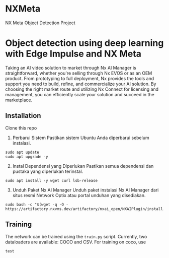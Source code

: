 # NXMeta
NX Meta Object Detection Project

# Object detection using deep learning with Edge Impulse and NX Meta
Taking an AI video solution to market through Nx AI Manager is straightforward, whether you're selling through Nx EVOS or as an OEM product. From prototyping to full deployment, Nx provides the tools and support you need to build, refine, and commercialize your AI solution. By choosing the right market route and utilizing Nx Connect for licensing and management, you can efficiently scale your solution and succeed in the marketplace. 

## Installation

Clone this repo

1. Perbarui Sistem
Pastikan sistem Ubuntu Anda diperbarui sebelum instalasi.

```
sudo apt update
sudo apt upgrade -y
```

2. Instal Dependensi yang Diperlukan
Pastikan semua dependensi dan pustaka yang diperlukan terinstal.
	
```
sudo apt install -y wget curl lsb-release

```

3. Unduh Paket Nx AI Manager
Unduh paket instalasi Nx AI Manager dari situs resmi Network Optix atau portal unduhan yang disediakan.

```
sudo bash -c "$(wget -q -O - https://artifactory.nxvms.dev/artifactory/nxai_open/NXAIPlugin/install.sh)"

```

## Training

The network can be trained using the `train.py` script. Currently, two dataloaders are available: COCO and CSV. For training on coco, use

```
test
```

